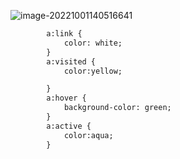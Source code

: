 ![image-20221001140516641](C:\Users\21063\AppData\Roaming\Typora\typora-user-images\image-20221001140516641.png)

```html
        a:link {
            color: white;
        }
        a:visited {
            color:yellow;

        }
        a:hover {
            background-color: green;
        }
        a:active {
            color:aqua;
        }
```

